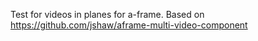 Test for videos in planes for a-frame.
Based on https://github.com/jshaw/aframe-multi-video-component